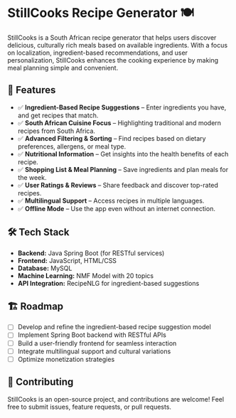 # StillCooks Recipe Generator 🍽️  

StillCooks is a South African recipe generator that helps users discover delicious, culturally rich meals based on available ingredients. With a focus on localization, ingredient-based recommendations, and user personalization, StillCooks enhances the cooking experience by making meal planning simple and convenient.  

## 🚀 Features  
- ✅ **Ingredient-Based Recipe Suggestions** – Enter ingredients you have, and get recipes that match.  
- ✅ **South African Cuisine Focus** – Highlighting traditional and modern recipes from South Africa.  
- ✅ **Advanced Filtering & Sorting** – Find recipes based on dietary preferences, allergens, or meal type.  
- ✅ **Nutritional Information** – Get insights into the health benefits of each recipe.  
- ✅ **Shopping List & Meal Planning** – Save ingredients and plan meals for the week.  
- ✅ **User Ratings & Reviews** – Share feedback and discover top-rated recipes.  
- ✅ **Multilingual Support** – Access recipes in multiple languages.  
- ✅ **Offline Mode** – Use the app even without an internet connection.  

## 🛠️ Tech Stack  
- **Backend:** Java Spring Boot (for RESTful services)  
- **Frontend:** JavaScript, HTML/CSS  
- **Database:** MySQL  
- **Machine Learning:** NMF Model with 20 topics  
- **API Integration:** RecipeNLG for ingredient-based suggestions  

## 🏗️ Roadmap  
- [ ] Develop and refine the ingredient-based recipe suggestion model  
- [ ] Implement Spring Boot backend with RESTful APIs  
- [ ] Build a user-friendly frontend for seamless interaction  
- [ ] Integrate multilingual support and cultural variations  
- [ ] Optimize monetization strategies  

## 🤝 Contributing  
StillCooks is an open-source project, and contributions are welcome! Feel free to submit issues, feature requests, or pull requests.  

